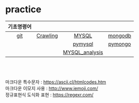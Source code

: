 # practice


|기초명령어||||
|:---:|:---:|:---:|:---:|
|[git](https://github.com/jsjune/Practice_Grammar/blob/master/practice/git.md)|[Crawling](https://github.com/jsjune/Practice_Grammar/blob/master/practice/Crawling.ipynb)|[MYSQL](https://github.com/jsjune/Practice_Grammar/blob/master/practice/MYSQL_query.md)|[mongodb](https://github.com/jsjune/Practice_Grammar/blob/master/practice/mongodb_query.ipynb)|
|||[pymysql](https://github.com/jsjune/Practice_Grammar/blob/master/practice/pymysql.ipynb)|[pymongo](https://github.com/jsjune/Practice_Grammar/blob/master/practice/pymongo.ipynb)|
|||[MYSQL_analysis](https://github.com/jsjune/Practice_Grammar/blob/master/practice/MYSQL_analysis.ipynb)||






<br><br><br>
마크다운 특수문자 : https://ascii.cl/htmlcodes.htm
<br>
마크다운 이모지 사용 : http://www.iemoji.com/
<br>
정규표현식 도식화 표현 : https://regexr.com/
